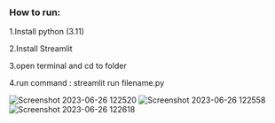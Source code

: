 ### How to run:
1.Install python (3.11)

2.Install Streamlit

3.open terminal and cd to folder

4.run command : streamlit run filename.py


![Screenshot 2023-06-26 122520](https://github.com/Kosaki761/Cinema-Website/assets/106327275/3edc7e75-17ee-42d1-a6c7-433fc9cab812)
![Screenshot 2023-06-26 122558](https://github.com/Kosaki761/Cinema-Website/assets/106327275/0b2ca3e2-95af-4c8c-9ecb-4ce9bf7c5df3)
![Screenshot 2023-06-26 122618](https://github.com/Kosaki761/Cinema-Website/assets/106327275/4d47c10e-c0e9-4c37-978e-569a660d8bf8)

